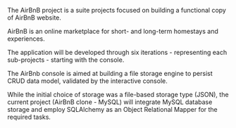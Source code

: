 The AirBnB project is a suite projects focused on building a functional copy of AirBnB website.

AirBnB is an online marketplace for short- and long-term homestays and experiences.

The application will be developed through six iterations - representing each sub-projects - starting with the console.

The AirBnb console is aimed at building a file storage engine to persist CRUD data model, validated by the interactive console.

While the initial choice of storage was a file-based storage type (JSON), the current project (AirBnB clone - MySQL) will integrate MySQL database storage and employ SQLAlchemy as an Object Relational Mapper for the required tasks.
